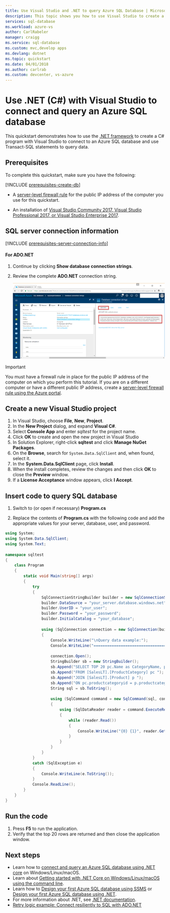```yaml
---
title: Use Visual Studio and .NET to query Azure SQL Database | Microsoft Docs
description: This topic shows you how to use Visual Studio to create a program that connects to an Azure SQL Database and query it using Transact-SQL statements.
services: sql-database
ms.workload: azure-vs
author: CarlRabeler
manager: craigg
ms.service: sql-database
ms.custom: mvc,develop apps
ms.devlang: dotnet
ms.topic: quickstart
ms.date: 04/01/2018
ms.author: carlrab
ms.custom: devcenter, vs-azure
---
```

# Use .NET (C#) with Visual Studio to connect and query an Azure SQL database

This quickstart demonstrates how to use the [.NET framework](https://www.microsoft.com/net/) to create a C# program with Visual Studio to connect to an Azure SQL database and use Transact-SQL statements to query data.

## Prerequisites

To complete this quickstart, make sure you have the following:

[!INCLUDE [prerequisites-create-db](../../includes/sql-database-connect-query-prerequisites-create-db-includes.md)]

- A [server-level firewall rule](sql-database-get-started-portal.md#create-a-server-level-firewall-rule) for the public IP address of the computer you use for this quickstart.

- An installation of [Visual Studio Community 2017, Visual Studio Professional 2017, or Visual Studio Enterprise 2017](https://www.visualstudio.com/downloads/).

## SQL server connection information

[!INCLUDE [prerequisites-server-connection-info](../../includes/sql-database-connect-query-prerequisites-server-connection-info-includes.md)]

#### For ADO.NET

1. Continue by clicking **Show database connection strings**.

2. Review the complete **ADO.NET** connection string.

    ![ADO.NET connection string](./media/sql-database-connect-query-dotnet/adonet-connection-string.png)

> [!IMPORTANT]
> You must have a firewall rule in place for the public IP address of the computer on which you perform this tutorial. If you are on a different computer or have a different public IP address, create a [server-level firewall rule using the Azure portal](sql-database-get-started-portal.md#create-a-server-level-firewall-rule). 
>
  
## Create a new Visual Studio project

1. In Visual Studio, choose **File**, **New**, **Project**. 
2. In the **New Project** dialog, and expand **Visual C#**.
3. Select **Console App** and enter *sqltest* for the project name.
4. Click **OK** to create and open the new project in Visual Studio
4. In Solution Explorer, right-click **sqltest** and click **Manage NuGet Packages**. 
5. On the **Browse**, search for ```System.Data.SqlClient``` and, when found, select it.
6. In the **System.Data.SqlClient** page, click **Install**.
7. When the install completes, review the changes and then click **OK** to close the **Preview** window. 
8. If a **License Acceptance** window appears, click **I Accept**.

## Insert code to query SQL database
1. Switch to (or open if necessary) **Program.cs**

2. Replace the contents of **Program.cs** with the following code and add the appropriate values for your server, database, user, and password.

```csharp
using System;
using System.Data.SqlClient;
using System.Text;

namespace sqltest
{
    class Program
    {
        static void Main(string[] args)
        {
            try 
            { 
                SqlConnectionStringBuilder builder = new SqlConnectionStringBuilder();
                builder.DataSource = "your_server.database.windows.net"; 
                builder.UserID = "your_user";            
                builder.Password = "your_password";     
                builder.InitialCatalog = "your_database";

                using (SqlConnection connection = new SqlConnection(builder.ConnectionString))
                {
                    Console.WriteLine("\nQuery data example:");
                    Console.WriteLine("=========================================\n");
                    
                    connection.Open();       
                    StringBuilder sb = new StringBuilder();
                    sb.Append("SELECT TOP 20 pc.Name as CategoryName, p.name as ProductName ");
                    sb.Append("FROM [SalesLT].[ProductCategory] pc ");
                    sb.Append("JOIN [SalesLT].[Product] p ");
                    sb.Append("ON pc.productcategoryid = p.productcategoryid;");
                    String sql = sb.ToString();

                    using (SqlCommand command = new SqlCommand(sql, connection))
                    {
                        using (SqlDataReader reader = command.ExecuteReader())
                        {
                            while (reader.Read())
                            {
                                Console.WriteLine("{0} {1}", reader.GetString(0), reader.GetString(1));
                            }
                        }
                    }                    
                }
            }
            catch (SqlException e)
            {
                Console.WriteLine(e.ToString());
            }
            Console.ReadLine();
        }
    }
}
```

## Run the code

1. Press **F5** to run the application.
2. Verify that the top 20 rows are returned and then close the application window.

## Next steps

- Learn how to [connect and query an Azure SQL database using .NET core](sql-database-connect-query-dotnet-core.md) on Windows/Linux/macOS.  
- Learn about [Getting started with .NET Core on Windows/Linux/macOS using the command line](/dotnet/core/tutorials/using-with-xplat-cli).
- Learn how to [Design your first Azure SQL database using SSMS](sql-database-design-first-database.md) or [Design your first Azure SQL database using .NET](sql-database-design-first-database-csharp.md).
- For more information about .NET, see [.NET documentation](https://docs.microsoft.com/dotnet/).
- [Retry logic example: Connect resiliently to SQL with ADO.NET][step-4-connect-resiliently-to-sql-with-ado-net-a78n]


<!-- Link references. -->

[step-4-connect-resiliently-to-sql-with-ado-net-a78n]: https://docs.microsoft.com/sql/connect/ado-net/step-4-connect-resiliently-to-sql-with-ado-net

